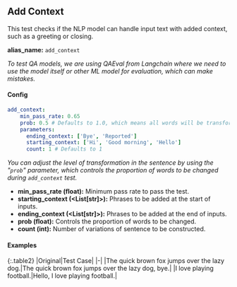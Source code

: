 
<div class="h3-box" markdown="1">

## Add Context

This test checks if the NLP model can handle input text with added context, such as a greeting or closing.

**alias_name:** `add_context`

<i class="fa fa-info-circle"></i>
<em>To test QA models, we are using QAEval from Langchain where we need to use the model itself or other ML model for evaluation, which can make mistakes.</em>

</div><div class="h3-box" markdown="1">

#### Config
```yaml
add_context:
    min_pass_rate: 0.65
    prob: 0.5 # Defaults to 1.0, which means all words will be transformed.
    parameters:
      ending_context: ['Bye', 'Reported']
      starting_context: ['Hi', 'Good morning', 'Hello']
      count: 1 # Defaults to 1
```
<i class="fa fa-info-circle"></i>
<em>You can adjust the level of transformation in the sentence by using the "`prob`" parameter, which controls the proportion of words to be changed during `add_context` test.</em>

- **min_pass_rate (float):** Minimum pass rate to pass the test.
- **starting_context (<List[str]>):** Phrases to be added at the start of inputs.
- **ending_context (<List[str]>):** Phrases to be added at the end of inputs.
- **prob (float):** Controls the proportion of words to be changed.
- **count (int):** Number of variations of sentence to be constructed.

</div><div class="h3-box" markdown="1">

#### Examples

{:.table2}
|Original|Test Case|
|-|
|The quick brown fox jumps over the lazy dog.|The quick brown fox jumps over the lazy dog, bye.|
|I love playing football.|Hello, I love playing football.|


</div>

